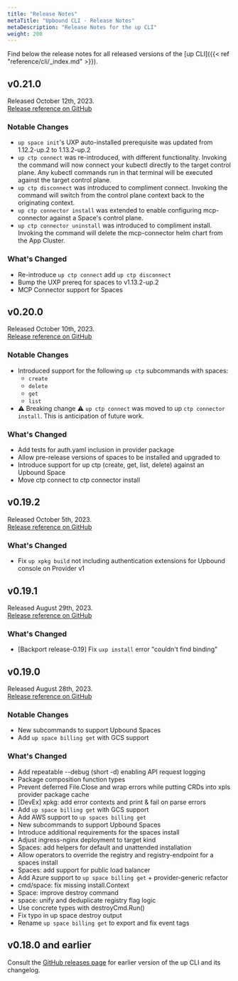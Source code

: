 ```yaml
---
title: "Release Notes"
metaTitle: "Upbound CLI - Release Notes"
metaDescription: "Release Notes for the up CLI"
weight: 200
---
```


Find below the release notes for all released versions of the [up CLI]({{< ref "reference/cli/_index.md" >}}).

<!-- vale off -->

## v0.21.0

Released October 12th, 2023.  
[Release reference on GitHub](https://github.com/upbound/up/releases/tag/v0.21.0)

### Notable Changes

- `up space init`'s UXP auto-installed prerequisite was updated from 1.12.2-up.2 to 1.13.2-up.2
- `up ctp connect` was re-introduced, with different functionality. Invoking the command will now connect your kubectl directly to the target control plane. Any kubectl commands run in that terminal will be executed against the target control plane.
- `up ctp disconnect` was introduced to compliment connect. Invoking the command will switch from the control plane context back to the originating context.
- `up ctp connector install` was extended to enable configuring mcp-connector against a Space's control plane.
- `up ctp connector uninstall` was introduced to compliment install. Invoking the command will delete the mcp-connector helm chart from the App Cluster.

### What's Changed

- Re-introduce `up ctp connect` add `up ctp disconnect`
- Bump the UXP prereq for spaces to v1.13.2-up.2
- MCP Connector support for Spaces

## v0.20.0

Released October 10th, 2023.  
[Release reference on GitHub](https://github.com/upbound/up/releases/tag/v0.20.0)

### Notable Changes

- Introduced support for the following `up ctp` subcommands with spaces:
  - `create`
  - `delete`
  - `get`
  - `list`
- ⚠️ Breaking change ⚠️ `up ctp connect` was moved to up `ctp connector install`. This is anticipation of future work.

### What's Changed

- Add tests for auth.yaml inclusion in provider package
- Allow pre-release versions of spaces to be installed and upgraded to
- Introduce support for up ctp (create, get, list, delete) against an Upbound Space
- Move ctp connect to ctp connector install

## v0.19.2

Released October 5th, 2023.  
[Release reference on GitHub](https://github.com/upbound/up/releases/tag/v0.19.2)

### What's Changed

- Fix `up xpkg build` not including authentication extensions for Upbound console on Provider v1

## v0.19.1

Released August 29th, 2023.  
[Release reference on GitHub](https://github.com/upbound/up/releases/tag/v0.19.1)

### What's Changed

- [Backport release-0.19] Fix `uxp install` error "couldn't find binding"

## v0.19.0

Released August 28th, 2023.  
[Release reference on GitHub](https://github.com/upbound/up/releases/tag/v0.19.0)

### Notable Changes

- New subcommands to support Upbound Spaces
- Add `up space billing get` with GCS support

### What's Changed

- Add repeatable --debug (short -d) enabling API request logging
- Package composition function types
- Prevent deferred File.Close and wrap errors while putting CRDs into xpls provider package cache
- [DevEx] xpkg: add error contexts and print & fail on parse errors
- Add `up space billing get` with GCS support
- Add AWS support to `up spaces billing get`
- New subcommands to support Upbound Spaces
- Introduce additional requirements for the spaces install
- Adjust ingress-nginx deployment to target kind
- Spaces: add helpers for default and unattended installation
- Allow operators to override the registry and registry-endpoint for a spaces install
- Spaces: add support for public load balancer
- Add Azure support to `up space billing get` + provider-generic refactor
- cmd/space: fix missing install.Context
- Space: improve destroy command
- space: unify and deduplicate registry flag logic
- Use concrete types with destroyCmd.Run()
- Fix typo in up space destroy output
- Rename `up space billing get` to export and fix event tags

## v0.18.0 and earlier

Consult the [GitHub releases page](https://github.com/upbound/up/releases) for earlier version of the up CLI and its changelog.